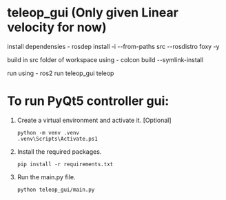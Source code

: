 # teleop_gui (Only given Linear velocity for now)
install dependensies - rosdep install -i --from-paths src --rosdistro foxy -y
  
build in src folder of workspace using - colcon build --symlink-install
  
run using - ros2 run teleop_gui teleop

# To run PyQt5 controller gui:
1. Create a virtual environment and activate it. [Optional]
    ```
    python -m venv .venv
    .venv\Scripts\Activate.ps1
    ```
2. Install the required packages.
    ```
    pip install -r requirements.txt
    ```
3. Run the main.py file.
    ```
    python teleop_gui/main.py
    ```